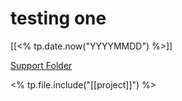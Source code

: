 # testing one

[[<% tp.date.now("YYYYMMDD") %>]]

[Support Folder](file://%2FUsers%2Freynardlee%2FDesktop%2Frey-vault%2Falf-project-wf%2Fproject-completed%2F20221024%20-%20testing%20one%2F)

<% tp.file.include("[[project]]") %>